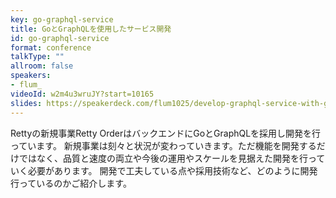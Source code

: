 ```yaml
---
key: go-graphql-service
title: GoとGraphQLを使用したサービス開発
id: go-graphql-service
format: conference
talkType: ""
allroom: false
speakers:
- flum_
videoId: w2m4u3wruJY?start=10165
slides: https://speakerdeck.com/flum1025/develop-graphql-service-with-go
---
```

Rettyの新規事業Retty OrderはバックエンドにGoとGraphQLを採用し開発を行っています。
新規事業は刻々と状況が変わっていきます。ただ機能を開発するだけではなく、品質と速度の両立や今後の運用やスケールを見据えた開発を行っていく必要があります。
開発で工夫している点や採用技術など、どのように開発行っているのかご紹介します。

